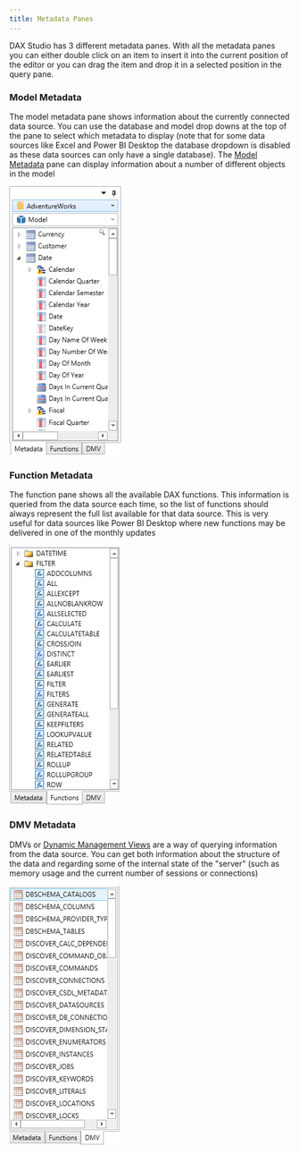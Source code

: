 ```yaml
---
title: Metadata Panes
---
```


DAX Studio has 3 different metadata panes. With all the metadata panes you can either double click on an item to insert it into the current position of the editor or you can drag the item and drop it in a selected position in the query pane.

### Model Metadata
The model metadata pane shows information about the currently connected data source. You can use the database and model drop downs at the top of the pane to select which metadata to display (note that for some data sources like Excel and Power BI Desktop the database dropdown is disabled as these data sources can only have a single database). The [Model Metadata](../model-metadata) pane can display information about a number of different objects in the model

![](Metadata-Panes_ModelMetadata.png)

### Function Metadata
The function pane shows all the available DAX functions. This information is queried from the data source each time, so the list of functions should always represent the full list available for that data source. This is very useful for data sources like Power BI Desktop where new functions may be delivered in one of the monthly updates  

![](Metadata-Panes_FunctionMetadata.png)

### DMV Metadata
DMVs or [Dynamic Management Views](../dmv-list) are a way of querying information from the data source. You can get both information about the structure of the data and regarding some of the internal state of the "server" (such as memory usage and the current number of sessions or connections)

![](Metadata-Panes_DMVs.png)
